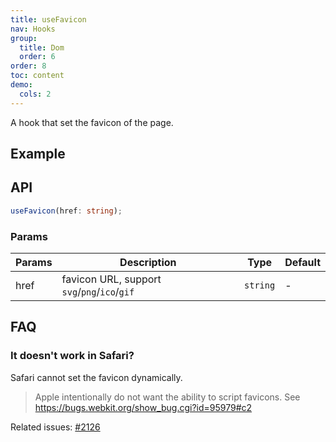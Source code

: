 ```yaml
---
title: useFavicon
nav: Hooks
group:
  title: Dom
  order: 6
order: 8
toc: content
demo:
  cols: 2
---
```


A hook that set the favicon of the page.

## Example

<code src="./demo/demo1.tsx"></code>

## API

```typescript
useFavicon(href: string);
```

### Params

| Params | Description                                  | Type     | Default |
| ------ | -------------------------------------------- | -------- | ------- |
| href   | favicon URL, support `svg`/`png`/`ico`/`gif` | `string` | -       |

## FAQ

### It doesn't work in Safari?

Safari cannot set the favicon dynamically.

> Apple intentionally do not want the ability to script favicons. See https://bugs.webkit.org/show_bug.cgi?id=95979#c2

Related issues: [#2126](https://github.com/alibaba/hooks/issues/2126)
